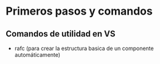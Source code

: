 # Primeros pasos y comandos

## Comandos de utilidad en VS

- rafc (para crear la estructura basica de un componente automáticamente)
